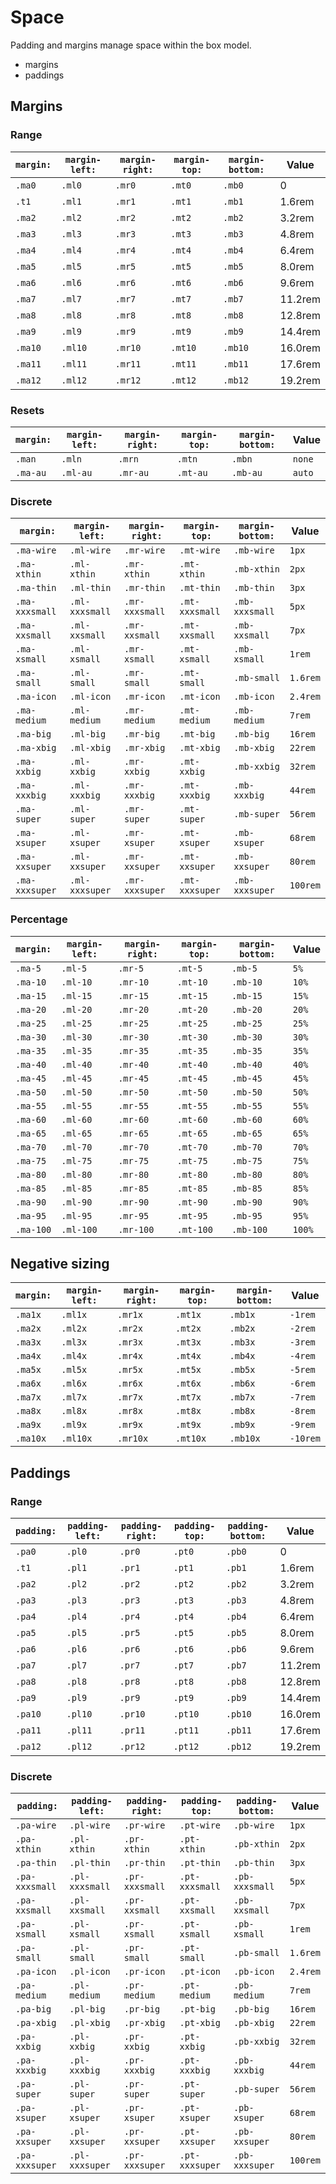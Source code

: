 # Space

Padding and margins manage space within the box model.

- margins
- paddings

## Margins

### Range

| `margin:` | `margin-left:` | `margin-right:` | `margin-top:` | `margin-bottom:` | Value   |
| --------- | -------------- | --------------- | ------------- | ---------------- | ------- |
| `.ma0`    | `.ml0`         | `.mr0`          | `.mt0`        | `.mb0`           | 0       |  |
| `.t1`     | `.ml1`         | `.mr1`          | `.mt1`        | `.mb1`           | 1.6rem  |
| `.ma2`    | `.ml2`         | `.mr2`          | `.mt2`        | `.mb2`           | 3.2rem  |
| `.ma3`    | `.ml3`         | `.mr3`          | `.mt3`        | `.mb3`           | 4.8rem  |
| `.ma4`    | `.ml4`         | `.mr4`          | `.mt4`        | `.mb4`           | 6.4rem  |
| `.ma5`    | `.ml5`         | `.mr5`          | `.mt5`        | `.mb5`           | 8.0rem  |
| `.ma6`    | `.ml6`         | `.mr6`          | `.mt6`        | `.mb6`           | 9.6rem  |
| `.ma7`    | `.ml7`         | `.mr7`          | `.mt7`        | `.mb7`           | 11.2rem |
| `.ma8`    | `.ml8`         | `.mr8`          | `.mt8`        | `.mb8`           | 12.8rem |
| `.ma9`    | `.ml9`         | `.mr9`          | `.mt9`        | `.mb9`           | 14.4rem |
| `.ma10`   | `.ml10`        | `.mr10`         | `.mt10`       | `.mb10`          | 16.0rem |
| `.ma11`   | `.ml11`        | `.mr11`         | `.mt11`       | `.mb11`          | 17.6rem |
| `.ma12`   | `.ml12`        | `.mr12`         | `.mt12`       | `.mb12`          | 19.2rem |

### Resets

| `margin:` | `margin-left:` | `margin-right:` | `margin-top:` | `margin-bottom:` | Value  |
| --------- | -------------- | --------------- | ------------- | ---------------- | ------ |
| `.man`    | `.mln`         | `.mrn`          | `.mtn`        | `.mbn`           | `none` |
| `.ma-au`  | `.ml-au`       | `.mr-au`        | `.mt-au`      | `.mb-au`         | `auto` |

### Discrete

| `margin:`      | `margin-left:` | `margin-right:` | `margin-top:`  | `margin-bottom:` | Value    |
| -------------- | -------------- | --------------- | -------------- | ---------------- | -------- |
| `.ma-wire`     | `.ml-wire`     | `.mr-wire`      | `.mt-wire`     | `.mb-wire`       | `1px`    |
| `.ma-xthin`    | `.ml-xthin`    | `.mr-xthin`     | `.mt-xthin`    | `.mb-xthin`      | `2px`    |
| `.ma-thin`     | `.ml-thin`     | `.mr-thin`      | `.mt-thin`     | `.mb-thin`       | `3px`    |
| `.ma-xxxsmall` | `.ml-xxxsmall` | `.mr-xxxsmall`  | `.mt-xxxsmall` | `.mb-xxxsmall`   | `5px`    |
| `.ma-xxsmall`  | `.ml-xxsmall`  | `.mr-xxsmall`   | `.mt-xxsmall`  | `.mb-xxsmall`    | `7px`    |
| `.ma-xsmall`   | `.ml-xsmall`   | `.mr-xsmall`    | `.mt-xsmall`   | `.mb-xsmall`     | `1rem`   |
| `.ma-small`    | `.ml-small`    | `.mr-small`     | `.mt-small`    | `.mb-small`      | `1.6rem` |
| `.ma-icon`     | `.ml-icon`     | `.mr-icon`      | `.mt-icon`     | `.mb-icon`       | `2.4rem` |
| `.ma-medium`   | `.ml-medium`   | `.mr-medium`    | `.mt-medium`   | `.mb-medium`     | `7rem`   |
| `.ma-big`      | `.ml-big`      | `.mr-big`       | `.mt-big`      | `.mb-big`        | `16rem`  |
| `.ma-xbig`     | `.ml-xbig`     | `.mr-xbig`      | `.mt-xbig`     | `.mb-xbig`       | `22rem`  |
| `.ma-xxbig`    | `.ml-xxbig`    | `.mr-xxbig`     | `.mt-xxbig`    | `.mb-xxbig`      | `32rem`  |
| `.ma-xxxbig`   | `.ml-xxxbig`   | `.mr-xxxbig`    | `.mt-xxxbig`   | `.mb-xxxbig`     | `44rem`  |
| `.ma-super`    | `.ml-super`    | `.mr-super`     | `.mt-super`    | `.mb-super`      | `56rem`  |
| `.ma-xsuper`   | `.ml-xsuper`   | `.mr-xsuper`    | `.mt-xsuper`   | `.mb-xsuper`     | `68rem`  |
| `.ma-xxsuper`  | `.ml-xxsuper`  | `.mr-xxsuper`   | `.mt-xxsuper`  | `.mb-xxsuper`    | `80rem`  |
| `.ma-xxxsuper` | `.ml-xxxsuper` | `.mr-xxxsuper`  | `.mt-xxxsuper` | `.mb-xxxsuper`   | `100rem` |

### Percentage

| `margin:` | `margin-left:` | `margin-right:` | `margin-top:` | `margin-bottom:` | Value  |
| --------- | -------------- | --------------- | ------------- | ---------------- | ------ |
| `.ma-5`   | `.ml-5`        | `.mr-5`         | `.mt-5`       | `.mb-5`          | `5%`   |
| `.ma-10`  | `.ml-10`       | `.mr-10`        | `.mt-10`      | `.mb-10`         | `10%`  |
| `.ma-15`  | `.ml-15`       | `.mr-15`        | `.mt-15`      | `.mb-15`         | `15%`  |
| `.ma-20`  | `.ml-20`       | `.mr-20`        | `.mt-20`      | `.mb-20`         | `20%`  |
| `.ma-25`  | `.ml-25`       | `.mr-25`        | `.mt-25`      | `.mb-25`         | `25%`  |
| `.ma-30`  | `.ml-30`       | `.mr-30`        | `.mt-30`      | `.mb-30`         | `30%`  |
| `.ma-35`  | `.ml-35`       | `.mr-35`        | `.mt-35`      | `.mb-35`         | `35%`  |
| `.ma-40`  | `.ml-40`       | `.mr-40`        | `.mt-40`      | `.mb-40`         | `40%`  |
| `.ma-45`  | `.ml-45`       | `.mr-45`        | `.mt-45`      | `.mb-45`         | `45%`  |
| `.ma-50`  | `.ml-50`       | `.mr-50`        | `.mt-50`      | `.mb-50`         | `50%`  |
| `.ma-55`  | `.ml-55`       | `.mr-55`        | `.mt-55`      | `.mb-55`         | `55%`  |
| `.ma-60`  | `.ml-60`       | `.mr-60`        | `.mt-60`      | `.mb-60`         | `60%`  |
| `.ma-65`  | `.ml-65`       | `.mr-65`        | `.mt-65`      | `.mb-65`         | `65%`  |
| `.ma-70`  | `.ml-70`       | `.mr-70`        | `.mt-70`      | `.mb-70`         | `70%`  |
| `.ma-75`  | `.ml-75`       | `.mr-75`        | `.mt-75`      | `.mb-75`         | `75%`  |
| `.ma-80`  | `.ml-80`       | `.mr-80`        | `.mt-80`      | `.mb-80`         | `80%`  |
| `.ma-85`  | `.ml-85`       | `.mr-85`        | `.mt-85`      | `.mb-85`         | `85%`  |
| `.ma-90`  | `.ml-90`       | `.mr-90`        | `.mt-90`      | `.mb-90`         | `90%`  |
| `.ma-95`  | `.ml-95`       | `.mr-95`        | `.mt-95`      | `.mb-95`         | `95%`  |
| `.ma-100` | `.ml-100`      | `.mr-100`       | `.mt-100`     | `.mb-100`        | `100%` |

## Negative sizing

| `margin:` | `margin-left:` | `margin-right:` | `margin-top:` | `margin-bottom:` | Value    |
| --------- | -------------- | --------------- | ------------- | ---------------- | -------- |
| `.ma1x`   | `.ml1x`        | `.mr1x`         | `.mt1x`       | `.mb1x`          | `-1rem`  |
| `.ma2x`   | `.ml2x`        | `.mr2x`         | `.mt2x`       | `.mb2x`          | `-2rem`  |
| `.ma3x`   | `.ml3x`        | `.mr3x`         | `.mt3x`       | `.mb3x`          | `-3rem`  |
| `.ma4x`   | `.ml4x`        | `.mr4x`         | `.mt4x`       | `.mb4x`          | `-4rem`  |
| `.ma5x`   | `.ml5x`        | `.mr5x`         | `.mt5x`       | `.mb5x`          | `-5rem`  |
| `.ma6x`   | `.ml6x`        | `.mr6x`         | `.mt6x`       | `.mb6x`          | `-6rem`  |
| `.ma7x`   | `.ml7x`        | `.mr7x`         | `.mt7x`       | `.mb7x`          | `-7rem`  |
| `.ma8x`   | `.ml8x`        | `.mr8x`         | `.mt8x`       | `.mb8x`          | `-8rem`  |
| `.ma9x`   | `.ml9x`        | `.mr9x`         | `.mt9x`       | `.mb9x`          | `-9rem`  |
| `.ma10x`  | `.ml10x`       | `.mr10x`        | `.mt10x`      | `.mb10x`         | `-10rem` |

## Paddings

### Range

| `padding:` | `padding-left:` | `padding-right:` | `padding-top:` | `padding-bottom:` | Value   |
| ---------- | --------------- | ---------------- | -------------- | ----------------- | ------- |
| `.pa0`     | `.pl0`          | `.pr0`           | `.pt0`         | `.pb0`            | 0       |  |
| `.t1`      | `.pl1`          | `.pr1`           | `.pt1`         | `.pb1`            | 1.6rem  |
| `.pa2`     | `.pl2`          | `.pr2`           | `.pt2`         | `.pb2`            | 3.2rem  |
| `.pa3`     | `.pl3`          | `.pr3`           | `.pt3`         | `.pb3`            | 4.8rem  |
| `.pa4`     | `.pl4`          | `.pr4`           | `.pt4`         | `.pb4`            | 6.4rem  |
| `.pa5`     | `.pl5`          | `.pr5`           | `.pt5`         | `.pb5`            | 8.0rem  |
| `.pa6`     | `.pl6`          | `.pr6`           | `.pt6`         | `.pb6`            | 9.6rem  |
| `.pa7`     | `.pl7`          | `.pr7`           | `.pt7`         | `.pb7`            | 11.2rem |
| `.pa8`     | `.pl8`          | `.pr8`           | `.pt8`         | `.pb8`            | 12.8rem |
| `.pa9`     | `.pl9`          | `.pr9`           | `.pt9`         | `.pb9`            | 14.4rem |
| `.pa10`    | `.pl10`         | `.pr10`          | `.pt10`        | `.pb10`           | 16.0rem |
| `.pa11`    | `.pl11`         | `.pr11`          | `.pt11`        | `.pb11`           | 17.6rem |
| `.pa12`    | `.pl12`         | `.pr12`          | `.pt12`        | `.pb12`           | 19.2rem |

### Discrete

| `padding:`     | `padding-left:` | `padding-right:` | `padding-top:` | `padding-bottom:` | Value    |
| -------------- | --------------- | ---------------- | -------------- | ----------------- | -------- |
| `.pa-wire`     | `.pl-wire`      | `.pr-wire`       | `.pt-wire`     | `.pb-wire`        | `1px`    |
| `.pa-xthin`    | `.pl-xthin`     | `.pr-xthin`      | `.pt-xthin`    | `.pb-xthin`       | `2px`    |
| `.pa-thin`     | `.pl-thin`      | `.pr-thin`       | `.pt-thin`     | `.pb-thin`        | `3px`    |
| `.pa-xxxsmall` | `.pl-xxxsmall`  | `.pr-xxxsmall`   | `.pt-xxxsmall` | `.pb-xxxsmall`    | `5px`    |
| `.pa-xxsmall`  | `.pl-xxsmall`   | `.pr-xxsmall`    | `.pt-xxsmall`  | `.pb-xxsmall`     | `7px`    |
| `.pa-xsmall`   | `.pl-xsmall`    | `.pr-xsmall`     | `.pt-xsmall`   | `.pb-xsmall`      | `1rem`   |
| `.pa-small`    | `.pl-small`     | `.pr-small`      | `.pt-small`    | `.pb-small`       | `1.6rem` |
| `.pa-icon`     | `.pl-icon`      | `.pr-icon`       | `.pt-icon`     | `.pb-icon`        | `2.4rem` |
| `.pa-medium`   | `.pl-medium`    | `.pr-medium`     | `.pt-medium`   | `.pb-medium`      | `7rem`   |
| `.pa-big`      | `.pl-big`       | `.pr-big`        | `.pt-big`      | `.pb-big`         | `16rem`  |
| `.pa-xbig`     | `.pl-xbig`      | `.pr-xbig`       | `.pt-xbig`     | `.pb-xbig`        | `22rem`  |
| `.pa-xxbig`    | `.pl-xxbig`     | `.pr-xxbig`      | `.pt-xxbig`    | `.pb-xxbig`       | `32rem`  |
| `.pa-xxxbig`   | `.pl-xxxbig`    | `.pr-xxxbig`     | `.pt-xxxbig`   | `.pb-xxxbig`      | `44rem`  |
| `.pa-super`    | `.pl-super`     | `.pr-super`      | `.pt-super`    | `.pb-super`       | `56rem`  |
| `.pa-xsuper`   | `.pl-xsuper`    | `.pr-xsuper`     | `.pt-xsuper`   | `.pb-xsuper`      | `68rem`  |
| `.pa-xxsuper`  | `.pl-xxsuper`   | `.pr-xxsuper`    | `.pt-xxsuper`  | `.pb-xxsuper`     | `80rem`  |
| `.pa-xxxsuper` | `.pl-xxxsuper`  | `.pr-xxxsuper`   | `.pt-xxxsuper` | `.pb-xxxsuper`    | `100rem` |
